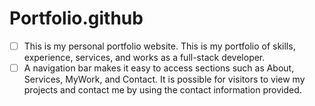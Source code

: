 # Portfolio.github

- [ ] This is my personal portfolio website. This is my portfolio of skills, experience, services, and works as a full-stack developer.
- [ ] A navigation bar makes it easy to access sections such as About, Services, MyWork, and Contact. It is possible for visitors to view my projects and contact me by using the contact information provided.
